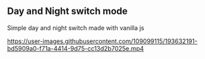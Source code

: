 
## Day and Night switch mode

Simple day and night switch made with vanilla js



https://user-images.githubusercontent.com/109099115/193632191-bd5909a0-f71a-4414-9d75-cc13d2b7025e.mp4

